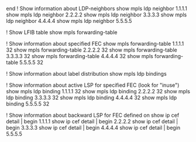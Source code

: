 end
! Show information about LDP-neighbors
show mpls ldp neighbor 1.1.1.1
show mpls ldp neighbor 2.2.2.2
show mpls ldp neighbor 3.3.3.3
show mpls ldp neighbor 4.4.4.4
show mpls ldp neighbor 5.5.5.5

! Show LFIB table
show mpls forwarding-table


! Show information about specified FEC
show mpls forwarding-table 1.1.1.1 32
show mpls forwarding-table 2.2.2.2 32
show mpls forwarding-table 3.3.3.3 32
show mpls forwarding-table 4.4.4.4 32
show mpls forwarding-table 5.5.5.5 32

! Show information about label distribution
show mpls ldp bindings

! Show information about active LSP for specified FEC (look for "inuse")
show mpls ldp binding 1.1.1.1 32
show mpls ldp binding 2.2.2.2 32
show mpls ldp binding 3.3.3.3 32
show mpls ldp binding 4.4.4.4 32
show mpls ldp binding 5.5.5.5 32

! Show information about backward LSP for FEC defined on
show ip cef detail | begin 1.1.1.1
show ip cef detail | begin 2.2.2.2
show ip cef detail | begin 3.3.3.3
show ip cef detail | begin 4.4.4.4
show ip cef detail | begin 5.5.5.5
